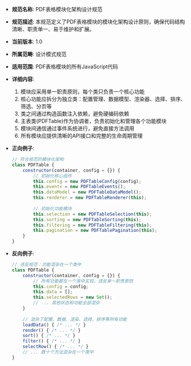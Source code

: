 <!-- FRONTEND-ARCH-PDFTABLE-001.md -->
- **规范名称**: PDF表格模块化架构设计规范
- **规范描述**: 本规范定义了PDF表格模块的模块化架构设计原则，确保代码结构清晰、职责单一、易于维护和扩展。
- **当前版本**: 1.0
- **所属范畴**: 设计模式规范
- **适用范围**: PDF表格模块的所有JavaScript代码
- **详细内容**:
  1. 模块应采用单一职责原则，每个类只负责一个核心功能
  2. 核心功能应拆分为独立类：配置管理、数据模型、渲染器、选择、排序、筛选、分页等
  3. 类之间通过构造函数注入依赖，避免硬编码依赖
  4. 主表类(PDFTable)作为协调者，负责初始化和管理各个功能模块
  5. 模块间通信通过事件系统进行，避免直接方法调用
  6. 所有模块应提供清晰的API接口和完整的生命周期管理

- **正向例子**:
  ```javascript
  // 符合规范的模块化架构
  class PDFTable {
      constructor(container, config = {}) {
          // 初始化核心组件
          this.config = new PDFTableConfig(config);
          this.events = new PDFTableEvents();
          this.dataModel = new PDFTableDataModel();
          this.renderer = new PDFTableRenderer(this);
          
          // 初始化功能模块
          this.selection = new PDFTableSelection(this);
          this.sorting = new PDFTableSorting(this);
          this.filtering = new PDFTableFiltering(this);
          this.pagination = new PDFTablePagination(this);
      }
  }
  ```

- **反向例子**:
  ```javascript
  // 违反规范：功能混杂在一个类中
  class PDFTable {
      constructor(container, config = {}) {
          // 所有功能都在一个类中实现，违反单一职责原则
          this.config = config;
          this.data = [];
          this.selectedRows = new Set();
          // ... 其他状态和功能全部混杂
      }
      
      // 混杂了配置、数据、渲染、选择、排序等所有功能
      loadData() { /* ... */ }
      render() { /* ... */ }
      sort() { /* ... */ }
      filter() { /* ... */ }
      selectRow() { /* ... */ }
      // ... 数十个方法混杂在一个类中
  }